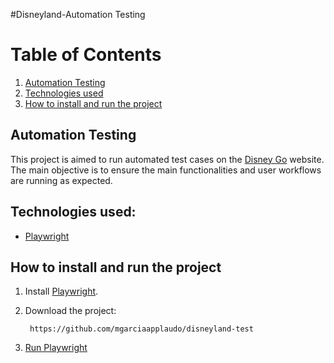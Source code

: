 #Disneyland-Automation Testing

# Table of Contents
1. [Automation Testing](#automation-testing)
2. [Technologies used](#technologies-used)
3. [How to install and run the project](#how-to-install-and-run-the-project)

## Automation Testing
This project is aimed to run automated test cases on the
[Disney Go](https://disneyworld.disney.go.com) website. The main objective is to ensure
the main functionalities and user workflows are running as expected.

## Technologies used:

* [Playwright](https://playwright.dev/)

## How to install and run the project
1. Install [Playwright](https://playwright.dev/docs/intro).
2. Download the project:

        https://github.com/mgarciaapplaudo/disneyland-test

3. [Run Playwright](https://playwright.dev/docs/running-tests)

